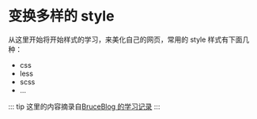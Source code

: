 # 变换多样的 style

从这里开始将开始样式的学习，来美化自己的网页，常用的 style 样式有下面几种：

- css
- less
- scss
- ...

::: tip
这里的内容摘录自[BruceBlog 的学习记录](https://brucecai55520.gitee.io/bruceblogpages/)
:::
